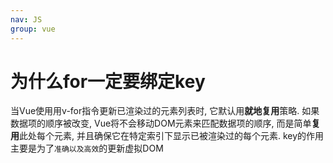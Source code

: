```yaml
---
nav: JS
group: vue
---
```



# 为什么for一定要绑定key

当Vue使用用v-for指令更新已渲染过的元素列表时, 它默认用**就地复用**策略. 如果数据项的顺序被改变, Vue将不会移动DOM元素来匹配数据项的顺序, 而是简单**复用**此处每个元素, 并且确保它在特定索引下显示已被渲染过的每个元素. key的作用主要是为了`准确以及高效`的更新虚拟DOM
